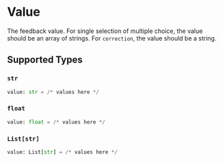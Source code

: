 # Value

The feedback value. For single selection of multiple choice, the value should be an array of strings. For `correction`, the value should be a string.


## Supported Types

### `str`

```python
value: str = /* values here */
```

### `float`

```python
value: float = /* values here */
```

### `List[str]`

```python
value: List[str] = /* values here */
```

